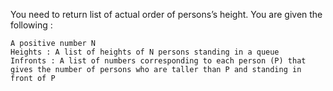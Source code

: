 You need to return list of actual order of persons’s height.
You are given the following :

    A positive number N
    Heights : A list of heights of N persons standing in a queue
    Infronts : A list of numbers corresponding to each person (P) that gives the number of persons who are taller than P and standing in front of P
